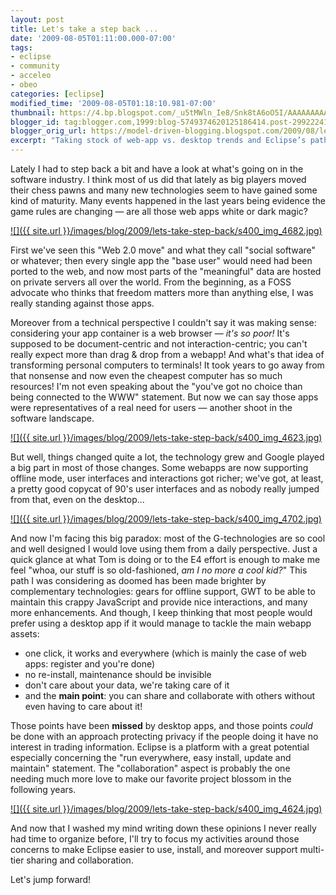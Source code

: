 ```yaml
---
layout: post
title: Let's take a step back ...
date: '2009-08-05T01:11:00.000-07:00'
tags:
- eclipse
- community
- acceleo
- obeo
categories: [eclipse]
modified_time: '2009-08-05T01:18:10.981-07:00'
thumbnail: https://4.bp.blogspot.com/_u5tMWln_Ie8/Snk8tA6oO5I/AAAAAAAAAKo/e0ZoGnCoAhE/s72-c/img_4682.jpg
blogger_id: tag:blogger.com,1999:blog-5749374620125186414.post-2992224150856306838
blogger_orig_url: https://model-driven-blogging.blogspot.com/2009/08/lets-take-step-back.html
excerpt: "Taking stock of web‑app vs. desktop trends and Eclipse’s path to easy install, updates, and collaboration—for platform builders deciding where to invest now."
---
```


Lately I had to step back a bit and have a look at what's going on in the software industry. I think most of us did that lately as big players moved their chess pawns and many new technologies seem to have gained some kind of maturity. Many events happened in the last years being evidence the game rules are changing — are all those web apps white or dark magic?

[![]({{ site.url }}/images/blog/2009/lets-take-step-back/s400_img_4682.jpg)](https://4.bp.blogspot.com/_u5tMWln_Ie8/Snk8tA6oO5I/AAAAAAAAAKo/e0ZoGnCoAhE/s1600-h/img_4682.jpg)

First we've seen this "Web 2.0 move" and what they call "social software" or whatever; then every single app the "base user" would need had been ported to the web, and now most parts of the "meaningful" data are hosted on private servers all over the world. From the beginning, as a FOSS advocate who thinks that freedom matters more than anything else, I was really standing against those apps.

Moreover from a technical perspective I couldn't say it was making sense: considering your app container is a web browser — _it's so poor!_ It's supposed to be document-centric and not interaction-centric; you can't really expect more than drag & drop from a webapp! And what's that idea of transforming personal computers to terminals! It took years to go away from that nonsense and now even the cheapest computer has so much resources! I'm not even speaking about the "you've got no choice than being connected to the WWW" statement. But now we can say those apps were representatives of a real need for users — another shoot in the software landscape.

[![]({{ site.url }}/images/blog/2009/lets-take-step-back/s400_img_4623.jpg)](https://2.bp.blogspot.com/_u5tMWln_Ie8/Snk8_LoCH2I/AAAAAAAAAKw/_CfmPV6GIyU/s1600-h/img_4623.jpg)

But well, things changed quite a lot, the technology grew and Google played a big part in most of those changes. Some webapps are now supporting offline mode, user interfaces and interactions got richer; we've got, at least, a pretty good copycat of 90's user interfaces and as nobody really jumped from that, even on the desktop...

[![]({{ site.url }}/images/blog/2009/lets-take-step-back/s400_img_4702.jpg)](https://4.bp.blogspot.com/_u5tMWln_Ie8/Snk9ofunjnI/AAAAAAAAALA/HYnEvChEPP0/s1600-h/img_4702.jpg)

And now I'm facing this big paradox: most of the G-technologies are so cool and well designed I would love using them from a daily perspective. Just a quick glance at what Tom is doing or to the E4 effort is enough to make me feel "whoa, our stuff is so old-fashioned, _am I no more a cool kid?_" This path I was considering as doomed has been made brighter by complementary technologies: gears for offline support, GWT to be able to maintain this crappy JavaScript and provide nice interactions, and many more enhancements. And though, I keep thinking that most people would prefer using a desktop app if it would manage to tackle the main webapp assets:

- one click, it works and everywhere (which is mainly the case of web apps: register and you're done)
- no re-install, maintenance should be invisible
- don't care about your data, we're taking care of it
- and the **main point**: you can share and collaborate with others without even having to care about it!

Those points have been **missed** by desktop apps, and those points _could_ be done with an approach protecting privacy if the people doing it have no interest in trading information. Eclipse is a platform with a great potential especially concerning the "run everywhere, easy install, update and maintain" statement. The "collaboration" aspect is probably the one needing much more love to make our favorite project blossom in the following years.

[![]({{ site.url }}/images/blog/2009/lets-take-step-back/s400_img_4624.jpg)](https://1.bp.blogspot.com/_u5tMWln_Ie8/Snk9ThFfHmI/AAAAAAAAAK4/0cL9X1EmkBc/s1600-h/img_4624.jpg)

And now that I washed my mind writing down these opinions I never really had time to organize before, I'll try to focus my activities around those concerns to make Eclipse easier to use, install, and moreover support multi-tier sharing and collaboration.

Let's jump forward!

